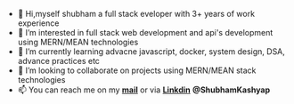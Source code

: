 - 👋 Hi,myself shubham a full stack eveloper with 3+ years of work experience
- 👀 I’m interested in full stack web development and api's development using MERN/MEAN technologies 
- 🌱 I’m currently learning advacne javascript, docker, system design, DSA, advance practices  etc
- 💞️ I’m looking to collaborate on projects using MERN/MEAN stack technologies 
- 📫 You can reach me on my [**mail**](shubhamkashyap3026@gmail.com) or via [**Linkdin**](https://in.linkedin.com/in/shubham-kashyap-58a310175) **@ShubhamKashyap**


<!---
Shubham-Kashyap/Shubham-Kashyap is a ✨ special ✨ repository because its `README.md` (this file) appears on your GitHub profile.
You can click the Preview link to take a look at your changes.
--->
